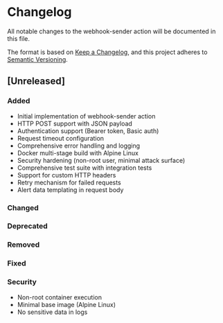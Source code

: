 # Changelog

All notable changes to the webhook-sender action will be documented in this file.

The format is based on [Keep a Changelog](https://keepachangelog.com/en/1.0.0/),
and this project adheres to [Semantic Versioning](https://semver.org/spec/v2.0.0.html).

## [Unreleased]

### Added
- Initial implementation of webhook-sender action
- HTTP POST support with JSON payload
- Authentication support (Bearer token, Basic auth)
- Request timeout configuration
- Comprehensive error handling and logging
- Docker multi-stage build with Alpine Linux
- Security hardening (non-root user, minimal attack surface)
- Comprehensive test suite with integration tests
- Support for custom HTTP headers
- Retry mechanism for failed requests
- Alert data templating in request body

### Changed

### Deprecated

### Removed

### Fixed

### Security
- Non-root container execution
- Minimal base image (Alpine Linux)
- No sensitive data in logs